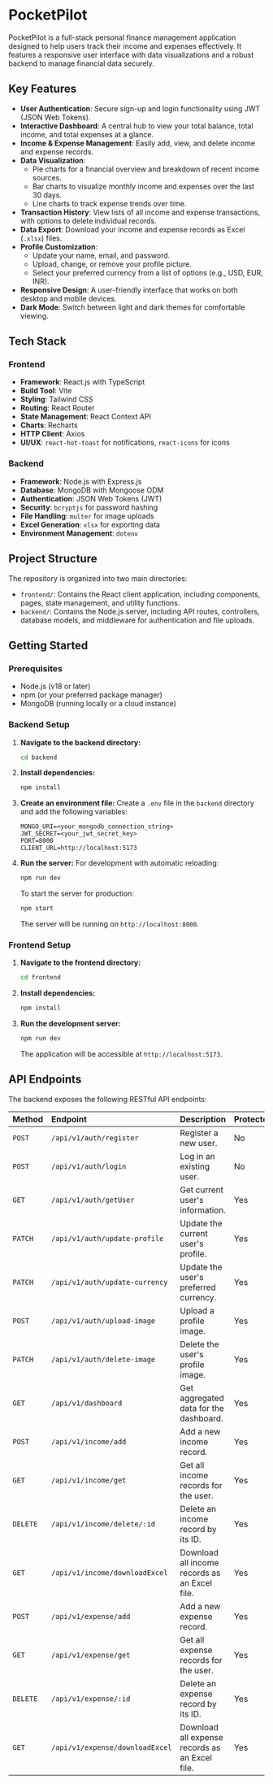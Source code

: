 # PocketPilot

PocketPilot is a full-stack personal finance management application designed to help users track their income and expenses effectively. It features a responsive user interface with data visualizations and a robust backend to manage financial data securely.

## Key Features

- **User Authentication**: Secure sign-up and login functionality using JWT (JSON Web Tokens).
- **Interactive Dashboard**: A central hub to view your total balance, total income, and total expenses at a glance.
- **Income & Expense Management**: Easily add, view, and delete income and expense records.
- **Data Visualization**:
    - Pie charts for a financial overview and breakdown of recent income sources.
    - Bar charts to visualize monthly income and expenses over the last 30 days.
    - Line charts to track expense trends over time.
- **Transaction History**: View lists of all income and expense transactions, with options to delete individual records.
- **Data Export**: Download your income and expense records as Excel (`.xlsx`) files.
- **Profile Customization**:
    - Update your name, email, and password.
    - Upload, change, or remove your profile picture.
    - Select your preferred currency from a list of options (e.g., USD, EUR, INR).
- **Responsive Design**: A user-friendly interface that works on both desktop and mobile devices.
- **Dark Mode**: Switch between light and dark themes for comfortable viewing.

## Tech Stack

### Frontend

- **Framework**: React.js with TypeScript
- **Build Tool**: Vite
- **Styling**: Tailwind CSS
- **Routing**: React Router
- **State Management**: React Context API
- **Charts**: Recharts
- **HTTP Client**: Axios
- **UI/UX**: `react-hot-toast` for notifications, `react-icons` for icons

### Backend

- **Framework**: Node.js with Express.js
- **Database**: MongoDB with Mongoose ODM
- **Authentication**: JSON Web Tokens (JWT)
- **Security**: `bcryptjs` for password hashing
- **File Handling**: `multer` for image uploads
- **Excel Generation**: `xlsx` for exporting data
- **Environment Management**: `dotenv`

## Project Structure

The repository is organized into two main directories:

-   `frontend/`: Contains the React client application, including components, pages, state management, and utility functions.
-   `backend/`: Contains the Node.js server, including API routes, controllers, database models, and middleware for authentication and file uploads.

## Getting Started

### Prerequisites

-   Node.js (v18 or later)
-   npm (or your preferred package manager)
-   MongoDB (running locally or a cloud instance)

### Backend Setup

1.  **Navigate to the backend directory:**
    ```bash
    cd backend
    ```
2.  **Install dependencies:**
    ```bash
    npm install
    ```
3.  **Create an environment file:**
    Create a `.env` file in the `backend` directory and add the following variables:
    ```env
    MONGO_URI=<your_mongodb_connection_string>
    JWT_SECRET=<your_jwt_secret_key>
    PORT=8000
    CLIENT_URL=http://localhost:5173
    ```
4.  **Run the server:**
    For development with automatic reloading:
    ```bash
    npm run dev
    ```
    To start the server for production:
    ```bash
    npm start
    ```
    The server will be running on `http://localhost:8000`.

### Frontend Setup

1.  **Navigate to the frontend directory:**
    ```bash
    cd frontend
    ```
2.  **Install dependencies:**
    ```bash
    npm install
    ```
3.  **Run the development server:**
    ```bash
    npm run dev
    ```
    The application will be accessible at `http://localhost:5173`.

## API Endpoints

The backend exposes the following RESTful API endpoints:

| Method | Endpoint                       | Description                                      | Protected |
| :----- | :----------------------------- | :----------------------------------------------- | :-------- |
| `POST` | `/api/v1/auth/register`        | Register a new user.                             | No        |
| `POST` | `/api/v1/auth/login`           | Log in an existing user.                         | No        |
| `GET`  | `/api/v1/auth/getUser`         | Get current user's information.                  | Yes       |
| `PATCH`| `/api/v1/auth/update-profile`  | Update the current user's profile.               | Yes       |
| `PATCH`| `/api/v1/auth/update-currency` | Update the user's preferred currency.            | Yes       |
| `POST` | `/api/v1/auth/upload-image`    | Upload a profile image.                          | Yes       |
| `PATCH`| `/api/v1/auth/delete-image`    | Delete the user's profile image.                 | Yes       |
| `GET`  | `/api/v1/dashboard`            | Get aggregated data for the dashboard.           | Yes       |
| `POST` | `/api/v1/income/add`           | Add a new income record.                         | Yes       |
| `GET`  | `/api/v1/income/get`           | Get all income records for the user.             | Yes       |
| `DELETE`| `/api/v1/income/delete/:id`    | Delete an income record by its ID.               | Yes       |
| `GET`  | `/api/v1/income/downloadExcel` | Download all income records as an Excel file.    | Yes       |
| `POST` | `/api/v1/expense/add`          | Add a new expense record.                        | Yes       |
| `GET`  | `/api/v1/expense/get`          | Get all expense records for the user.            | Yes       |
| `DELETE`| `/api/v1/expense/:id`          | Delete an expense record by its ID.              | Yes       |
| `GET`  | `/api/v1/expense/downloadExcel`| Download all expense records as an Excel file.   | Yes       |

